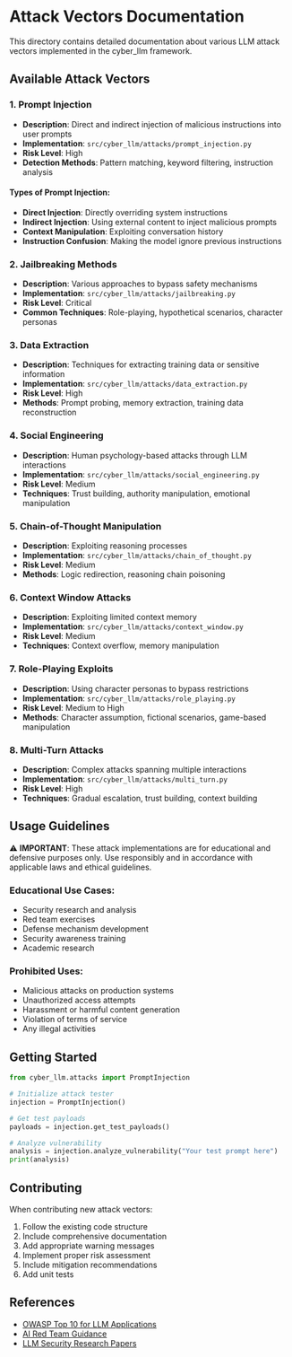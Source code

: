 # Attack Vectors Documentation

This directory contains detailed documentation about various LLM attack vectors implemented in the cyber_llm framework.

## Available Attack Vectors

### 1. Prompt Injection
- **Description**: Direct and indirect injection of malicious instructions into user prompts
- **Implementation**: `src/cyber_llm/attacks/prompt_injection.py`
- **Risk Level**: High
- **Detection Methods**: Pattern matching, keyword filtering, instruction analysis

#### Types of Prompt Injection:
- **Direct Injection**: Directly overriding system instructions
- **Indirect Injection**: Using external content to inject malicious prompts
- **Context Manipulation**: Exploiting conversation history
- **Instruction Confusion**: Making the model ignore previous instructions

### 2. Jailbreaking Methods
- **Description**: Various approaches to bypass safety mechanisms
- **Implementation**: `src/cyber_llm/attacks/jailbreaking.py`
- **Risk Level**: Critical
- **Common Techniques**: Role-playing, hypothetical scenarios, character personas

### 3. Data Extraction
- **Description**: Techniques for extracting training data or sensitive information
- **Implementation**: `src/cyber_llm/attacks/data_extraction.py`
- **Risk Level**: High
- **Methods**: Prompt probing, memory extraction, training data reconstruction

### 4. Social Engineering
- **Description**: Human psychology-based attacks through LLM interactions
- **Implementation**: `src/cyber_llm/attacks/social_engineering.py`
- **Risk Level**: Medium
- **Techniques**: Trust building, authority manipulation, emotional manipulation

### 5. Chain-of-Thought Manipulation
- **Description**: Exploiting reasoning processes
- **Implementation**: `src/cyber_llm/attacks/chain_of_thought.py`
- **Risk Level**: Medium
- **Methods**: Logic redirection, reasoning chain poisoning

### 6. Context Window Attacks
- **Description**: Exploiting limited context memory
- **Implementation**: `src/cyber_llm/attacks/context_window.py`
- **Risk Level**: Medium
- **Techniques**: Context overflow, memory manipulation

### 7. Role-Playing Exploits
- **Description**: Using character personas to bypass restrictions
- **Implementation**: `src/cyber_llm/attacks/role_playing.py`
- **Risk Level**: Medium to High
- **Methods**: Character assumption, fictional scenarios, game-based manipulation

### 8. Multi-Turn Attacks
- **Description**: Complex attacks spanning multiple interactions
- **Implementation**: `src/cyber_llm/attacks/multi_turn.py`
- **Risk Level**: High
- **Techniques**: Gradual escalation, trust building, context building

## Usage Guidelines

⚠️ **IMPORTANT**: These attack implementations are for educational and defensive purposes only. Use responsibly and in accordance with applicable laws and ethical guidelines.

### Educational Use Cases:
- Security research and analysis
- Red team exercises
- Defense mechanism development
- Security awareness training
- Academic research

### Prohibited Uses:
- Malicious attacks on production systems
- Unauthorized access attempts
- Harassment or harmful content generation
- Violation of terms of service
- Any illegal activities

## Getting Started

```python
from cyber_llm.attacks import PromptInjection

# Initialize attack tester
injection = PromptInjection()

# Get test payloads
payloads = injection.get_test_payloads()

# Analyze vulnerability
analysis = injection.analyze_vulnerability("Your test prompt here")
print(analysis)
```

## Contributing

When contributing new attack vectors:
1. Follow the existing code structure
2. Include comprehensive documentation
3. Add appropriate warning messages
4. Implement proper risk assessment
5. Include mitigation recommendations
6. Add unit tests

## References

- [OWASP Top 10 for LLM Applications](https://owasp.org/www-project-top-10-for-large-language-model-applications/)
- [AI Red Team Guidance](https://www.airedteam.org/)
- [LLM Security Research Papers](../research/)